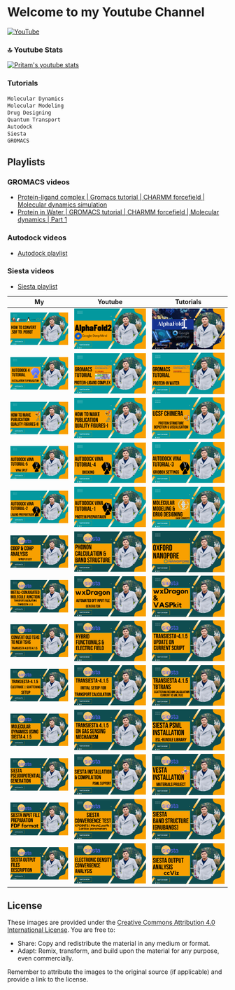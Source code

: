 # Welcome to my Youtube Channel

[![YouTube](https://img.shields.io/badge/YouTube-FF0000?style=for-the-badge&logo=youtube&logoColor=white)](https://www.youtube.com/channel/UCUzX122_yansSytois8gZOA)

### 🔝 Youtube Stats
[![Pritam's youtube stats](https://youtube-stats-card.vercel.app/api?channelid=UCUzX122_yansSytois8gZOA)](https://www.youtube.com/channel/UCUzX122_yansSytois8gZOA)

### Tutorials
```
Molecular Dynamics
Molecular Modeling
Drug Designing
Quantum Transport
Autodock
Siesta
GROMACS
```

## Playlists
### GROMACS videos
- [Protein-ligand complex | Gromacs tutorial | CHARMM forcefield | Molecular dynamics simulation](https://www.youtube.com/watch?v=hc8ZXbOMEfw)
- [Protein in Water | GROMACS tutorial | CHARMM forcefield | Molecular dynamics | Part 1](https://www.youtube.com/watch?v=FVmi_gcHY7E)

### Autodock videos
- [Autodock playlist](https://www.youtube.com/watch?v=m57MKSV1LTA&list=PLS3KFDv2o0CR327JLYQvAN7WI59GqdwPU)

### Siesta videos
- [Siesta playlist](https://www.youtube.com/watch?v=N8Xxw1Xu4LY&list=PLS3KFDv2o0CR5jnnO5u8Gpp9nOvda-6vl)


| My | Youtube | Tutorials |
| ------- | ------- | ------- |
| ![Image 1.1](/Images/1.png) | ![Image 1.2](/Images/2.png) | ![Image 1.3](/Images/3.png) |
| ![Image 2.1](/Images/4.png) | ![Image 2.2](/Images/5.png) | ![Image 2.3](/Images/6.png) |
| ![Image 3.1](/Images/7.png) | ![Image 3.2](/Images/8.png) | ![Image 3.3](/Images/9.png) |
| ![Image 4.1](/Images/10.png) | ![Image 4.2](/Images/11.png) | ![Image 4.3](/Images/12.png) |
| ![Image 5.1](/Images/13.png) | ![Image 5.2](/Images/14.png) | ![Image 5.3](/Images/15.png) |
| ![Image 6.1](/Images/16.png) | ![Image 6.2](/Images/17.png) | ![Image 6.3](/Images/18.png) |
| ![Image 7.1](/Images/19.png) | ![Image 7.2](/Images/20.png) | ![Image 7.3](/Images/21.png) |
| ![Image 8.1](/Images/22.png) | ![Image 8.2](/Images/23.png) | ![Image 8.3](/Images/24.png) |
| ![Image 9.1](/Images/25.png) | ![Image 9.2](/Images/26.png) | ![Image 9.3](/Images/27.png) |
| ![Image 10.1](/Images/28.png) | ![Image 10.2](/Images/29.png) | ![Image 10.3](/Images/30.png) |
| ![Image 11.1](/Images/31.png) | ![Image 11.2](/Images/32.png) | ![Image 11.3](/Images/33.png) |
| ![Image 12.1](/Images/34.png) | ![Image 12.2](/Images/35.png) | ![Image 12.3](/Images/36.png) |
| ![Image 13.1](/Images/37.png) | ![Image 13.2](/Images/38.png) | ![Image 13.3](/Images/39.png) |


## License

These images are provided under the [Creative Commons Attribution 4.0 International License](https://creativecommons.org/licenses/by/4.0/). You are free to:

- Share: Copy and redistribute the material in any medium or format.
- Adapt: Remix, transform, and build upon the material for any purpose, even commercially.

Remember to attribute the images to the original source (if applicable) and provide a link to the license.



